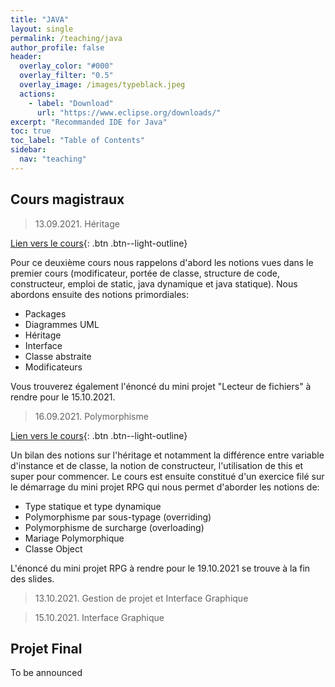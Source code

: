 ```yaml
---
title: "JAVA"
layout: single
permalink: /teaching/java
author_profile: false
header:
  overlay_color: "#000"
  overlay_filter: "0.5"
  overlay_image: /images/typeblack.jpeg
  actions:
    - label: "Download"
      url: "https://www.eclipse.org/downloads/"
excerpt: "Recommanded IDE for Java"
toc: true
toc_label: "Table of Contents"
sidebar:
  nav: "teaching"
---
```


## Cours magistraux
<!---
your comment goes here
and here
-->
> 13.09.2021. Héritage

[Lien vers le cours](/documents/01_JAVA_Héritage.pdf){: .btn .btn--light-outline}

Pour ce deuxième cours nous rappelons d'abord les notions vues dans le premier cours (modificateur, portée de classe, structure de code, constructeur, emploi de static, java dynamique et java statique). Nous abordons ensuite des notions primordiales:
- Packages
- Diagrammes UML
- Héritage
- Interface
- Classe abstraite
- Modificateurs

Vous trouverez également l'énoncé du mini projet "Lecteur de fichiers" à rendre pour le 15.10.2021.

> 16.09.2021. Polymorphisme

[Lien vers le cours](/documents/02_JAVA_Polymorphisme.pdf){: .btn .btn--light-outline}

Un bilan des notions sur l'héritage et notamment la différence entre variable d'instance et de classe, la notion de constructeur, l'utilisation de this et super pour commencer. Le cours est ensuite constitué d'un exercice filé sur le démarrage du mini projet RPG qui nous permet d'aborder les notions de:
- Type statique et type dynamique
- Polymorphisme par sous-typage (overriding)
- Polymorphisme de surcharge (overloading)
- Mariage Polymorphique
- Classe Object

L'énoncé du mini projet RPG à rendre pour le 19.10.2021 se trouve à la fin des slides.

> 13.10.2021. Gestion de projet et Interface Graphique

> 15.10.2021. Interface Graphique

<!---

<> [Polymorphisme](/documents/02_JAVA_Polymorphisme.pdf){: .btn .btn--light-outline}
[Gestion de Projet](/documents/03_JAVA_Gestion_projet.pdf){: .btn .btn--light-outline}
[Interface Graphique](/documents/04_JAVA_Interface_Graphique.pdf){: .btn .btn--light-outline}
<> [Tarot](/documents/Projet_tarot_Java.pdf){: .btn .btn--primary}

-->


## Projet Final 

To be announced

